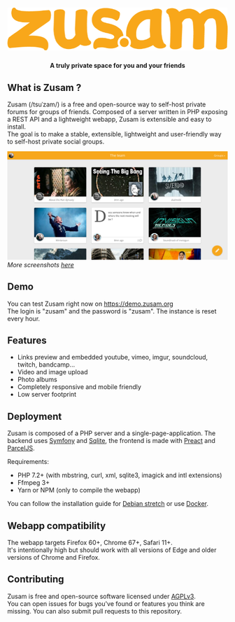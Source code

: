 <h1 align="center">
    <img src="app/src/assets/zusam_logo.png">
</h1>

<h4 align="center">A truly private space for you and your friends</h4>

## What is Zusam ?
Zusam (/tsuˈzam/) is a free and open-source way to self-host private forums for groups of friends. Composed of a server written in PHP exposing a REST API and a lightweight webapp, Zusam is extensible and easy to install.  
The goal is to make a stable, extensible, lightweight and user-friendly way to self-host private social groups.

<span align="center">
    <img src="readme/screenshot.jpg">
</span>
<em>More screenshots <a href="readme">here</a></em>

## Demo
You can test Zusam right now on https://demo.zusam.org  
The login is "zusam" and the password is "zusam". The instance is reset every hour.

## Features
- Links preview and embedded youtube, vimeo, imgur, soundcloud, twitch, bandcamp...
- Video and image upload
- Photo albums
- Completely responsive and mobile friendly
- Low server footprint

## Deployment
Zusam is composed of a PHP server and a single-page-application.
The backend uses [Symfony](https://symfony.com) and [Sqlite](https://sqlite.org/index.html), the frontend is made with [Preact](https://preactjs.com/) and [ParcelJS](https://parceljs.org/).

Requirements:
- PHP 7.2+ (with mbstring, curl, xml, sqlite3, imagick and intl extensions)
- Ffmpeg 3+
- Yarn or NPM (only to compile the webapp)

You can follow the installation guide for [Debian stretch](documentation/debian.md) or use [Docker](documentation/docker.md).

## Webapp compatibility
The webapp targets Firefox 60+, Chrome 67+, Safari 11+.  
It's intentionally high but should work with all versions of Edge and older versions of Chrome and Firefox.

## Contributing
Zusam is free and open-source software licensed under [AGPLv3](https://www.gnu.org/licenses/agpl.html).  
You can open issues for bugs you've found or features you think are missing. You can also submit pull requests to this repository.
